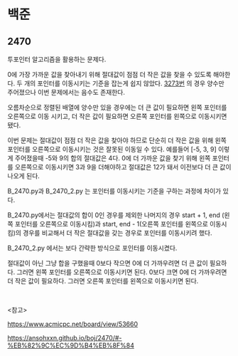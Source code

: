 # 백준

## 2470

투포인터 알고리즘을 활용하는 문제다.

0에 가장 가까운 값을 찾아내기 위해 절대값이 점점 더 작은 값을 찾을 수 있도록 해야한다. 두 개의 포인터를 이동시키는 기준을 잡는게 쉽지 않았다. [3273번](https://www.acmicpc.net/problem/3273) 의 경우 양수만 주어졌으나 이번 문제에서는 음수도 존재한다.

오름차순으로 정렬된 배열에 양수만 있을 경우에는 더 큰 값이 필요하면 왼쪽 포인터를 오른쪽으로 이동 시키고, 더 작은 값이 필요하면 오른쪽 포인터를 왼쪽으로 이동시키면 됐다. 

이번 문제는 절대값이 점점 더 작은 값을 찾아야 하므로 단순히 더 작은 값을 위해 왼쪽 포인터를 오른쪽으로 이동시키는 것은 잘못된 이동일 수 있다. 예를들어 [-5, 3, 9] 이렇게 주어졌을때 -5와 9의 합의 절대값은 4다. 0에 더 가까운 값을 찾기 위해 왼쪽 포인터를 오른쪽으로 이동시키면 3과 9을 더해야하고 절대값은 12가 돼서 이전보다 더 큰 값이 나오게 된다.

B_2470.py과 B_2470_2.py 는 포인터를 이동시키는 기준을 구하는 과정에 차이가 있다. 

B_2470.py에서는 절대값의 합이 0인 경우를 제외한 나머지의 경우 start + 1, end (왼쪽 포인터를 오른쪽으로 이동시킴)과 start, end - 1(오른쪽 포인터를 왼쪽으로 이동시킴)의 경우를 비교해서 더 작은 절대값을 갖는 경우로 포인터를 이동시키려 했다.

B_2470_2.py 에서는 보다 간략한 방식으로 포인터를 이동시켰다. 

절대값이 아닌 그냥 합을 구했을때 0보다 작으면 0에 더 가까우려면 더 큰 값이 필요하다. 그러면 왼쪽 포인터를 오른쪽으로 이동시키면 된다. 0보다 크면 0에 더 가까우려면 더 작은 값이 필요하다. 그러면 오른쪽 포인터를 왼쪽으로 이동시키면 된다.

<br>

<참고>

https://www.acmicpc.net/board/view/53660

https://ansohxxn.github.io/boj/2470/#-%EB%82%9C%EC%9D%B4%EB%8F%84